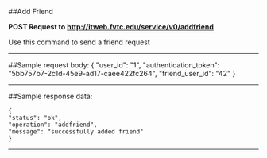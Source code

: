 ##Add Friend

**POST Request to http://itweb.fvtc.edu/service/v0/addfriend**

Use this command to send a friend request

* * *

##Sample request body: 
	{
    "user_id": "1",
    "authentication_token": "5bb757b7-2c1d-45e9-ad17-caee422fc264",
    "friend_user_id": "42"
	}
* * *

##Sample response data:

	{
    "status": "ok",
    "operation": "addfriend",
    "message": "successfully added friend"
	}
* * *